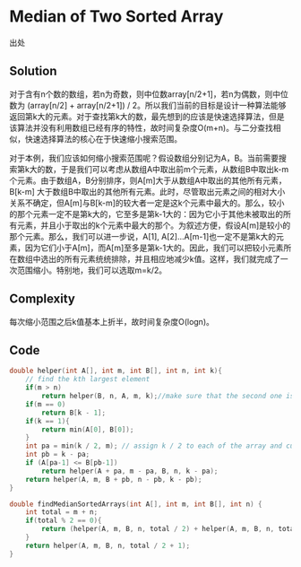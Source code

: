 # Median of Two Sorted Array

出处

## Solution

对于含有n个数的数组，若n为奇数，则中位数array[n/2+1]，若n为偶数，则中位数为 (array[n/2] + array[n/2+1]) / 2。所以我们当前的目标是设计一种算法能够返回第k大的元素。对于查找第k大的数，最先想到的应该是快速选择算法，但是该算法并没有利用数组已经有序的特性，故时间复杂度O(m+n)。与二分查找相似，快速选择算法的核心在于快速缩小搜索范围。

对于本例，我们应该如何缩小搜索范围呢？假设数组分别记为A，B。当前需要搜索第k大的数，于是我们可以考虑从数组A中取出前m个元素，从数组B中取出k-m个元素。由于数组A，B分别排序，则A[m]大于从数组A中取出的其他所有元素，B[k-m] 大于数组B中取出的其他所有元素。此时，尽管取出元素之间的相对大小关系不确定，但A[m]与B[k-m]的较大者一定是这k个元素中最大的。那么，较小的那个元素一定不是第k大的，它至多是第k-1大的：因为它小于其他未被取出的所有元素，并且小于取出的k个元素中最大的那个。为叙述方便，假设A[m]是较小的那个元素。那么，我们可以进一步说，A[1], A[2]…A[m-1]也一定不是第k大的元素，因为它们小于A[m]，而A[m]至多是第k-1大的。因此，我们可以把较小元素所在数组中选出的所有元素统统排除，并且相应地减少k值。这样，我们就完成了一次范围缩小。特别地，我们可以选取m=k/2。

## Complexity

每次缩小范围之后k值基本上折半，故时间复杂度O(logn)。

## Code 

```cpp
double helper(int A[], int m, int B[], int n, int k){
    // find the kth largest element
    if(m > n)
        return helper(B, n, A, m, k);//make sure that the second one is the bigger array;
    if(m == 0)
        return B[k - 1];
    if(k == 1){
        return min(A[0], B[0]);
    }
    int pa = min(k / 2, m); // assign k / 2 to each of the array and cut the smaller one
    int pb = k - pa;
    if (A[pa-1] <= B[pb-1])
        return helper(A + pa, m - pa, B, n, k - pa);
    return helper(A, m, B + pb, n - pb, k - pb);
}

double findMedianSortedArrays(int A[], int m, int B[], int n) {
    int total = m + n;
    if(total % 2 == 0){
        return (helper(A, m, B, n, total / 2) + helper(A, m, B, n, total / 2 + 1)) / 2;
    }
    return helper(A, m, B, n, total / 2 + 1);
}
```

